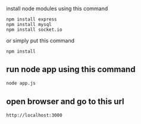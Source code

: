


install node modules using this command
```
npm install express 
npm install mysql 
npm install socket.io
```
or simply put this command
```
npm install
```

## run node app using this command

```bash
node app.js
```

## open browser and go to this url

```bash
http://localhost:3000
```
